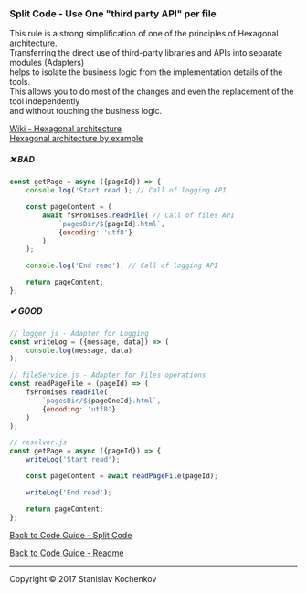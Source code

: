 ### Split Code - Use One "third party API" per file

This rule is a strong simplification of one of the principles of Hexagonal architecture.  
Transferring the direct use of third-party libraries and APIs into separate modules (Adapters)  
helps to isolate the business logic from the implementation details of the tools.  
This allows you to do most of the changes and even the replacement of the tool independently  
and without touching the business logic.

[Wiki - Hexagonal architecture](https://en.wikipedia.org/wiki/Hexagonal_architecture_(software))  
[Hexagonal architecture by example](https://blog.allegro.tech/2020/05/hexagonal-architecture-by-example.html)

##### ❌ BAD

```javascript
const getPage = async ({pageId}) => {
    console.log('Start read'); // Call of logging API

    const pageContent = (
        await fsPromises.readFile( // Call of files API
            `pagesDir/${pageId}.html`,
            {encoding: 'utf8'}
        )
    );

    console.log('End read'); // Call of logging API

    return pageContent;
};
```

##### ✔ GOOD

```javascript
// logger.js - Adapter for Logging
const writeLog = ({message, data}) => (
    console.log(message, data)
);
```

```javascript
// fileService.js - Adapter for Files operations
const readPageFile = (pageId) => (
    fsPromises.readFile(
        `pagesDir/${pageOneId}.html`,
        {encoding: 'utf8'}
    )
);
```

```javascript
// resolver.js
const getPage = async ({pageId}) => {
    writeLog('Start read');

    const pageContent = await readPageFile(pageId);

    writeLog('End read');

    return pageContent;
};
```

[Back to Code Guide - Split Code](https://github.com/UserBug/codeGuide/tree/v2/docs/splitCode/index.md)

[Back to Code Guide - Readme](https://github.com/UserBug/codeGuide/tree/v2)

---
Copyright © 2017 Stanislav Kochenkov 